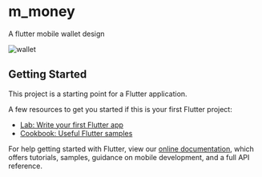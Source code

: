 # m_money

A flutter mobile wallet design

![wallet](https://user-images.githubusercontent.com/14147462/81483257-6863ef80-9245-11ea-9c4a-7e7c0eb03277.jpg)

## Getting Started

This project is a starting point for a Flutter application.

A few resources to get you started if this is your first Flutter project:

- [Lab: Write your first Flutter app](https://flutter.dev/docs/get-started/codelab)
- [Cookbook: Useful Flutter samples](https://flutter.dev/docs/cookbook)

For help getting started with Flutter, view our
[online documentation](https://flutter.dev/docs), which offers tutorials,
samples, guidance on mobile development, and a full API reference.
